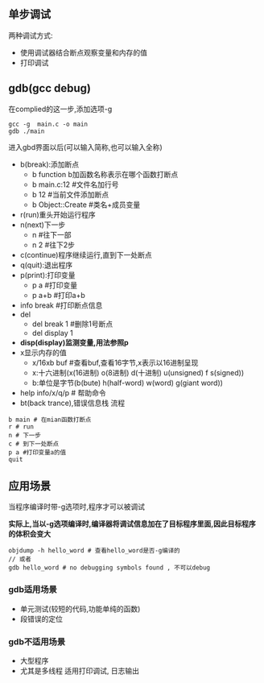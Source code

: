 ## 单步调试
两种调试方式:
- 使用调试器结合断点观察变量和内存的值
- 打印调试

## gdb(gcc debug)
在complied的这一步,添加选项-g
```
gcc -g  main.c -o main
gdb ./main
```
进入gbd界面以后(可以输入简称,也可以输入全称)
- b(break):添加断点
  - b function b加函数名称表示在哪个函数打断点
  - b main.c:12 #文件名加行号
  - b 12 #当前文件添加断点
  - b Object::Create #类名+成员变量
- r(run)重头开始运行程序
- n(next)下一步
  - n #往下一部
  - n 2 #往下2步
- c(continue)程序继续运行,直到下一处断点
- q(quit):退出程序
- p(print):打印变量
  - p a #打印变量
  - p a+b #打印a+b
- info break #打印断点信息
- del
  - del break 1 #删除1号断点
  - del display 1
- **disp(display)监测变量,用法参照p**
- x显示内存的值
  - x/16xb buf #查看buf,查看16字节,x表示以16进制呈现
  - x:十六进制(x(16进制) o(8进制) d(十进制) u(unsigned) f s(signed))
  - b:单位是字节(b(bute) h(half-word) w(word) g(giant word))
- help info/x/q/p # 帮助命令
- bt(back trance),错误信息栈
流程
```
b main # 在mian函数打断点
r # run
n # 下一步
c # 到下一处断点
p a #打印变量a的值
quit
```

## 应用场景
当程序编译时带-g选项时,程序才可以被调试

**实际上,当以-g选项编译时,编译器将调试信息加在了目标程序里面,因此目标程序的体积会变大**
```
objdump -h hello_word # 查看hello_word是否-g编译的
// 或者
gdb hello_word # no debugging symbols found , 不可以debug
```
### gdb适用场景
- 单元测试(较短的代码,功能单纯的函数)
- 段错误的定位

### gdb不适用场景
- 大型程序
- 尤其是多线程
适用打印调试, 日志输出
